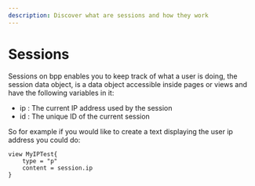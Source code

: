 ```yaml
---
description: Discover what are sessions and how they work
---
```


# Sessions

Sessions on bpp enables you to keep track of what a user is doing, the session data object, is a data object accessible inside pages or views and have the following variables in it:

* ip : The current IP address used by the session
* id : The unique ID of the current session

So for example if you would like to create a text displaying the user ip address you could do:

```
view MyIPTest{
    type = "p"
    content = session.ip
}
```
